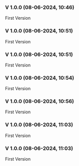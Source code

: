 ### V 1.0.0 (08-06-2024, 10:46)

First Version


### V 1.0.0 (08-06-2024, 10:51)

First Version


### V 1.0.0 (08-06-2024, 10:51)

First Version


### V 1.0.0 (08-06-2024, 10:54)

First Version


### V 1.0.0 (08-06-2024, 10:56)

First Version


### V 1.0.0 (08-06-2024, 11:03)

First Version


### V 1.0.0 (08-06-2024, 11:03)

First Version

